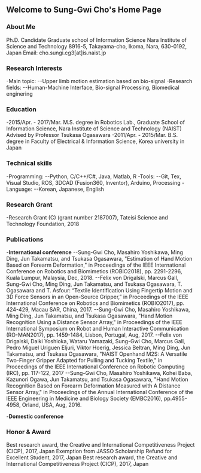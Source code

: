 ## Welcome to Sung-Gwi Cho's Home Page

### About Me
Ph.D. Candidate
Graduate school of Information Science
Nara Institute of Science and Technology
8916-5, Takayama-cho, Ikoma, Nara, 630-0192, Japan
Email: cho.sungi.cg3[at]is.naist.jp

### Research Interests
-Main topic:
--Upper limb motion estimation based on bio-signal
-Research fields:
--Human-Machine Interface, Bio-signal Processing, Biomedical enginering

### Education
-2015/Apr. - 2017/Mar. M.S. degree
in Robotics Lab., Graduate School of Information Science,
Nara Institute of Science and Technology (NAIST)
Advised by Professor Tsukasa Ogasawara
-2011/Apr. - 2015/Mar. B.S. degree
in Faculty of Electrical & Information Science,
Korea university in Japan

### Technical skills
-Programming: 
--Python, C/C++/C#, Java, Matlab, R
-Tools:
--Git, Tex, Visual Studio, ROS, 3DCAD (Fusion360, Inventor), Arduino, Processing
-Language:
--Korean, Japanese, English 


### Research Grant
-Research Grant (C) (grant number 2187007), Tateisi Science and Technology Foundation, 2018

### Publications
-**International conference**
--Sung-Gwi Cho, Masahiro Yoshikawa, Ming Ding, Jun Takamatsu, and Tsukasa Ogasawara, "Estimation of Hand Motion Based on Forearm Deformation," in Proceedings of the IEEE International Conference on Robotics and Biomimetics (ROBIO2018), pp. 2291-2296, Kuala Lumpur, Malaysia, Dec, 2018.
--Felix von Drigalski, Marcus Gall, Sung-Gwi Cho, Ming Ding, Jun Takamatsu, and Tsukasa Ogasawara, T. Ogasawara and T. Asfour: “Textile Identification Using Fingertip Motion and 3D Force Sensors in an Open-Source Gripper,” in Proceedings of the IEEE International Conference on Robotics and Biomimetics (ROBIO2017), pp. 424-429, Macau SAR, China, 2017. 
--Sung-Gwi Cho, Masahiro Yoshikawa, Ming Ding, Jun Takamatsu, and Tsukasa Ogasawara, "Hand Motion Recognition Using a Distance Sensor Array," in Proceedings of the IEEE International Symposium on Robot and Human Interactive Communication (RO-MAN2017), pp. 1459-1484, Lisbon, Portugal, Aug, 2017.
--Felix von Drigalski, Daiki Yoshioka, Wataru Yamazaki, Sung-Gwi Cho, Marcus Gall, Pedro Miguel Uriguen Eljuri, Viktor Hoerig, Jessica Beltran, Ming Ding, Jun Takamatsu, and Tsukasa Ogasawara, "NAIST Openhand M2S: A Versatile Two-Finger Gripper Adapted for Pulling and Tucking Textile," in Proceedings of the IEEE International Conference on Robotic Computing (IRC), pp. 117-122, 2017
--Sung-Gwi Cho, Masahiro Yoshikawa, Kohei Baba, Kazunori Ogawa, Jun Takamatsu, and Tsukasa Ogasawara, "Hand Motion Recognition Based on Forearm Deformation Measured with A Distance Sensor Array," in Proceedings of the Annual International Conference of the IEEE Engineering in Medicine and Biology Society (EMBC2016), pp.4955-4958, Orland, USA, Aug, 2016.

-**Domestic conference**

### Honor & Award
Best research award, the Creative and International Competitiveness Project (CICP), 2017, Japan
Exemption from JASSO Scholarship Refund for Excellent Student, 2017, Japan
Best research award, the Creative and International Competitiveness Project (CICP), 2017, Japan